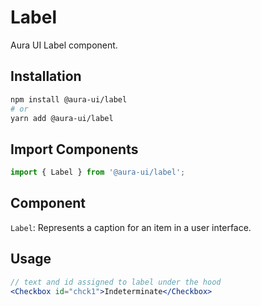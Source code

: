 # Label

Aura UI Label component.

## Installation

```sh
npm install @aura-ui/label
# or
yarn add @aura-ui/label
```

## Import Components

```jsx
import { Label } from '@aura-ui/label';
```

## Component

`Label`: Represents a caption for an item in a user interface.

## Usage

```jsx
// text and id assigned to label under the hood
<Checkbox id="chck1">Indeterminate</Checkbox>
```
